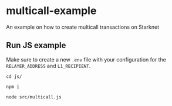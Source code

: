 # multicall-example
An example on how to create multicall transactions on Starknet


## Run JS example

Make sure to create a new `.env` file with your configuration for the `RELAYER_ADDRESS` and `L1_RECIPIENT`.

```
cd js/

npm i

node src/multicall.js
```